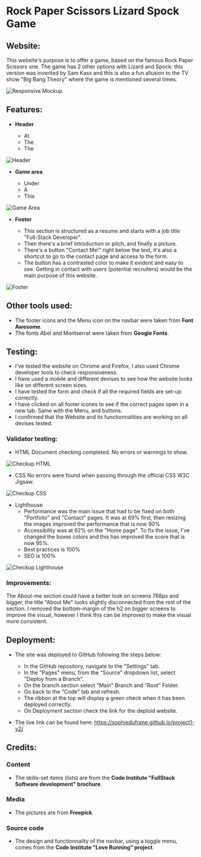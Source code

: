 # Rock Paper Scissors Lizard Spock Game

## Website:

This website's purpose is to offer a game, based on the famous Rock Paper Scissors one. 
The game has 2 other options with Lizard and Spock: this version was invented by Sam Kass and this is also a fun allusion to the TV show "Big Bang Theory" where the game is mentioned several times.

![Responsive Mockup](https://github.com/SophieDufrane/project1-v2/blob/main/assets/media/my_website_mockup.png)

## Features:

- __Header__

    - At 
    - The 
    - The 

![Header](https://github.com/SophieDufrane/project1-v2/blob/main/assets/media/my_website_navbar.png)

- __Game area__

    - Under
    - A 
    - This

![Game Area](https://github.com/SophieDufrane/project1-v2/blob/main/assets/media/my_website_welcome.png)

- __Footer__

    - This section is structured as a resume and starts with a job title "Full-Stack Developer".
    - Then there's a brief introduction or pitch, and finally a picture. 
    - There's a button "Contact Me!" right below the text, it's also a shortcut to go to the contact page and access to the form.
    - The button has a contrasted color to make it evident and easy to see. Getting in contact with users (potential recruiters) would be the main purpose of this website.

![Footer](https://github.com/SophieDufrane/project1-v2/blob/main/assets/media/my_website_about_me.png)

## Other tools used:
- The footer icons and the Menu icon on the navbar were taken from **Font Awesome**.
- The fonts Abel and Montserrat were taken from **Google Fonts**.

## Testing:

- I've tested the website on Chrome and Firefox, I also used Chrome developer tools to check responsiveness.
- I have used a mobile and different devises to see how the website looks like on different screen sizes.
- I have tested the form and check if all the required fields are set-up correctly.
- I have clicked on all footer icones to see if the correct pages open in a new tab. Same with the Menu, and buttons.
- I confirmed that the Website and its functionnalities are working on all devises tested.

### Validator testing:

- HTML
Document checking completed. No errors or warnings to show.

![Checkup HTML](https://github.com/SophieDufrane/project1-v2/blob/main/assets/media/my_website_home_html_check.png)

- CSS
No errors were found when passing through the official CSS W3C Jigsaw.

![Checkup CSS](https://github.com/SophieDufrane/project1-v2/blob/main/assets/media/my_website_css_check.png)

- Lighthouse
    - Performance was the main issue that had to be fixed on both "Portfolio" and "Contact" pages. It was at 69% first, then resizing the images improved the performance that is now 90%
    - Accessibility was at 92% on the "Home page". To fix the issue, I've changed the boxes colors and this has improved the score that is now 95%.
    - Best practices is 100%
    - SEO is 100%

![Checkup Lighthouse](https://github.com/SophieDufrane/project1-v2/blob/main/assets/media/my_website_lighthouse_home.png)

### Improvements:

The About-me section could have a better look on screens 768px and bigger, the title "About Me" looks slightly disconnected from the rest of the section. 
I removed the bottom-margin of the h2 on bigger screens to improve the visual, however I think this can be improved to make the visual more consistent.

## Deployment:
- The site was deployed to GitHub following the steps below:
    - In the GitHub repository, navigate to the "Settings" tab.
    - In the "Pages" menu, from the "Source" dropdown list, select "Deploy from a Branch".
    - On the branch section select "Main" Branch and "Root" Folder.
    - Go back to the "Code" tab and refresh.
    - The ribbon at the top will display a green check when it has been deployed correctly.
    - On Deployment section check the link for the deploid website.

- The live link can be found here: https://sophiedufrane.github.io/project1-v2/

## Credits:

### Content
- The skills-set items (lists) are from the **Code Institute "FullStack Software development" brochure**.

### Media
- The pictures are from **Freepick**.

### Source code
- The design and functionnality of the navbar, using a toggle menu, comes from the **Code Institute "Love Running" project**.
